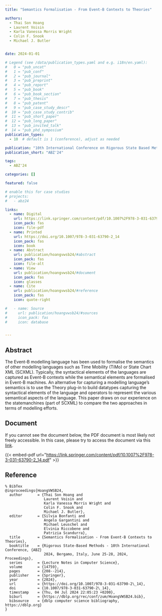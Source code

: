 ```yaml
---
title: "Semantics Formalisation - From Event-B Contexts to Theories"

authors:
  - Thai Son Hoang
  - Laurent Voisin
  - Karla Vanessa Morris Wright
  - Colin F. Snook
  - Michael J. Butler


date: 2024-01-01

# Legend (see /data/publication_types.yaml and e.g. i18n/en.yaml): 
#   0 = "pub_uncat"
#   1 = "pub_conf"
#   2 = "pub_journal"
#   3 = "pub_preprint"
#   4 = "pub_report"
#   5 = "pub_book"
#   6 = "pub_book_section"
#   7 = "pub_thesis"
#   8 = "pub_patent"
#   9 = "pub_case_study_descr"
#  10 = "pub_case_study_contrib"
#  11 = "pub_short_paper"
#  12 = "pub_long_paper"
#  13 = "pub_invited_talk"
#  14 = "pub_phd_symposium"
publication_types:
  - 10  # default is 1 (conference), adjust as needed

publication: "10th International Conference on Rigorous State Based Methods (ABZ'24)"
publication_short: "ABZ'24"

tags:
  - ABZ'24

categories: []

featured: false

# enable this for case studies
# projects:
#   - abz24

links:
  - name: Digital
    url: https://link.springer.com/content/pdf/10.1007%2F978-3-031-63790-2_14.pdf
    icon_pack: fas
    icon: file-pdf
  - name: Printed
    url: https://doi.org/10.1007/978-3-031-63790-2_14
    icon_pack: fas
    icon: book
  - name: Abstract
    url: publication/hoangvwsb24/#abstract
    icon_pack: fas
    icon: file-alt
  - name: View
    url: publication/hoangvwsb24/#document
    icon_pack: fas
    icon: glasses
  - name: Cite
    url: publication/hoangvwsb24/#reference
    icon_pack: fas
    icon: quote-right

#   - name: Source
#     url: publication/hoangvwsb24/#sources
#     icon_pack: fas
#     icon: database


---
```


## Abstract

The Event-B modelling language has been used to formalise the semantics of other modelling languages such as Time Mobility (TiMo) or State Chart XML (SCXML). Typically, the syntactical elements of the languages are captured as Event-B contexts while the semantical elements are formalised in Event-B machines. An alternative for capturing a modelling language’s semantics is to use the Theory plug-in to build datatypes capturing the syntactical elements of the language and operators to represent the various semantical aspects of the language. This paper draws on our experience on the statemanchines (part of SCXML) to compare the two approaches in terms of modelling efforts.

## Document

If you cannot see the document below, the PDF document is most likely not freely accessible. In this case, please try to access the document via this <a href="https://link.springer.com/content/pdf/10.1007%2F978-3-031-63790-2_14.pdf">link</a>.

{{< embed-pdf url="https://link.springer.com/content/pdf/10.1007%2F978-3-031-63790-2_14.pdf" >}}

## Reference

```
% BibTex
@inproceedings{HoangVWSB24,
  author       = {Thai Son Hoang and
                  Laurent Voisin and
                  Karla Vanessa Morris Wright and
                  Colin F. Snook and
                  Michael J. Butler},
  editor       = {Silvia Bonfanti and
                  Angelo Gargantini and
                  Michael Leuschel and
                  Elvinia Riccobene and
                  Patrizia Scandurra},
  title        = {Semantics Formalisation - From Event-B Contexts to Theories},
  booktitle    = {Rigorous State-Based Methods - 10th International Conference, {ABZ}
                  2024, Bergamo, Italy, June 25-28, 2024, Proceedings},
  series       = {Lecture Notes in Computer Science},
  volume       = {14759},
  pages        = {208--214},
  publisher    = {Springer},
  year         = {2024},
  url          = {https://doi.org/10.1007/978-3-031-63790-2\_14},
  doi          = {10.1007/978-3-031-63790-2\_14},
  timestamp    = {Thu, 04 Jul 2024 22:05:23 +0200},
  biburl       = {https://dblp.org/rec/conf/zum/HoangVWSB24.bib},
  bibsource    = {dblp computer science bibliography, https://dblp.org}
}


```

<!-- # add information for case study papers (if available)
## Sources

- **Used formal method:**
  [ASM](/method/asm)
- **Resources and tools:**
  Asmeta

For more information, please contact the <a href ="mailto:silvia.bonfanti@unibg.it;arcaini@nii.ac.jp;angelo.gargantini@unibg.it;scandurra@unibg.it;elvinia.riccobene@unimi.it">authors</a>-->

